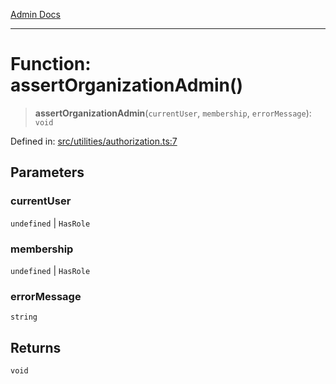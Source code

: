 [Admin Docs](/)

***

# Function: assertOrganizationAdmin()

> **assertOrganizationAdmin**(`currentUser`, `membership`, `errorMessage`): `void`

Defined in: [src/utilities/authorization.ts:7](https://github.com/Sourya07/talawa-api/blob/3df16fa5fb47e8947dc575f048aef648ae9ebcf8/src/utilities/authorization.ts#L7)

## Parameters

### currentUser

`undefined` | `HasRole`

### membership

`undefined` | `HasRole`

### errorMessage

`string`

## Returns

`void`

